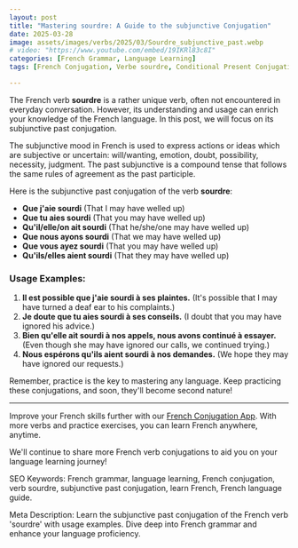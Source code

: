 ```yaml
---
layout: post
title: "Mastering sourdre: A Guide to the subjunctive Conjugation"
date: 2025-03-28
image: assets/images/verbs/2025/03/Sourdre_subjunctive_past.webp
# video: "https://www.youtube.com/embed/19IKRl83c8I"
categories: [French Grammar, Language Learning]
tags: [French Conjugation, Verbe sourdre, Conditional Present Conjugation, French Verbs, French Language Learning]

---
```


The French verb **sourdre** is a rather unique verb, often not encountered in everyday conversation. However, its understanding and usage can enrich your knowledge of the French language. In this post, we will focus on its subjunctive past conjugation. 

The subjunctive mood in French is used to express actions or ideas which are subjective or uncertain: will/wanting, emotion, doubt, possibility, necessity, judgment. The past subjunctive is a compound tense that follows the same rules of agreement as the past participle.

Here is the subjunctive past conjugation of the verb **sourdre**:

- **Que j'aie sourdi** (That I may have welled up)
- **Que tu aies sourdi** (That you may have welled up)
- **Qu'il/elle/on ait sourdi** (That he/she/one may have welled up)
- **Que nous ayons sourdi** (That we may have welled up)
- **Que vous ayez sourdi** (That you may have welled up)
- **Qu'ils/elles aient sourdi** (That they may have welled up)

### Usage Examples:

1. **Il est possible que j'aie sourdi à ses plaintes.** (It's possible that I may have turned a deaf ear to his complaints.)
2. **Je doute que tu aies sourdi à ses conseils.** (I doubt that you may have ignored his advice.)
3. **Bien qu'elle ait sourdi à nos appels, nous avons continué à essayer.** (Even though she may have ignored our calls, we continued trying.)
4. **Nous espérons qu'ils aient sourdi à nos demandes.** (We hope they may have ignored our requests.)

Remember, practice is the key to mastering any language. Keep practicing these conjugations, and soon, they'll become second nature!

---

Improve your French skills further with our [French Conjugation App]({{site.appStore.url}}). With more verbs and practice exercises, you can learn French anywhere, anytime.

We'll continue to share more French verb conjugations to aid you on your language learning journey!

SEO Keywords: French grammar, language learning, French conjugation, verb sourdre, subjunctive past conjugation, learn French, French language guide.

Meta Description: Learn the subjunctive past conjugation of the French verb 'sourdre' with usage examples. Dive deep into French grammar and enhance your language proficiency.